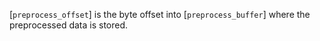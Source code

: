 [`preprocess_offset`] is the byte offset into [`preprocess_buffer`]
where the preprocessed data is stored.